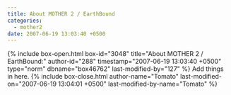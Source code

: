 ```yaml
---
title: About MOTHER 2 / EarthBound
categories:
  - mother2
date: 2007-06-19 13:03:40 +0500
---
```

{% include box-open.html box-id="3048" title="About MOTHER 2 / EarthBound:" author-id="288" timestamp="2007-06-19 13:03:40 +0500" type="norm" dbname="box46762" last-modified-by="127" %}
Add things in here.
{% include box-close.html author-name="Tomato" last-modified-on="2007-06-19 13:04:01 +0500" last-modified-by-name="Tomato" %}
